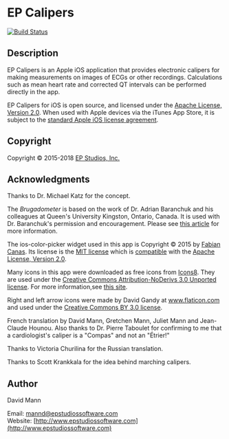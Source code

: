 EP Calipers
===========

[![Build Status](https://travis-ci.org/mannd/epcalipers.svg?branch=master)](https://travis-ci.org/mannd/epcalipers)

## Description
EP Calipers is an Apple iOS application that provides
electronic calipers for making measurements on images of ECGs or other
recordings.  Calculations such as mean heart rate and corrected
QT intervals can be performed directly in the app.

EP Calipers for iOS is open source, and licensed under the 
[Apache License, Version 2.0](http://www.apache.org/licenses/LICENSE-2.0.html).  When used with Apple devices via the iTunes App Store, it is subject to the [standard Apple iOS license agreement](http://images.apple.com/legal/sla/docs/AppleStoreApp.pdf).

## Copyright
Copyright © 2015-2018 [EP Studios, Inc.](http://www.epstudiossoftware.com)

## Acknowledgments
Thanks to Dr. Michael Katz for the concept.

The *Brugadometer* is based on the work of Dr. Adrian Baranchuk and his colleagues at Queen's University
Kingston, Ontario, Canada.  It is used with Dr. Baranchuk's permission and encouragement.  Please see [this article](http://europace.oxfordjournals.org/content/16/11/1639) for more information.

The ios-color-picker widget used in this app is Copyright © 2015 by [Fabian Canas](https://github.com/fcanas/ios-color-picker/blob/master/LICENSE).  Its license is the [MIT license](https://opensource.org/licenses/MIT) which is [compatible](https://en.wikipedia.org/wiki/License_compatibility) with the [Apache License, Version 2.0](http://www.apache.org/licenses/LICENSE-2.0.html).

Many icons in this app were downloaded as free icons from [Icons8](https://icons8.com/icons).  They are used under the [Creative Commons Attribution-NoDerivs 3.0 Unported license](https://creativecommons.org/licenses/by-nd/3.0/).  For more information,see [this site](https://icons8.com/license/).

Right and left arrow icons were made by David Gandy at www.flaticon.com and used under the [Creative Commons BY 3.0 license](http://creativecommons.org/licenses/by/3.0/).

French translation by David Mann, Gretchen Mann, Juliet Mann and Jean-Claude Hounou.  Also thanks to Dr. Pierre Taboulet for confirming to me that a cardiologist's caliper is a "Compas" and not an "Étrier!"

Thanks to Victoria Churilina for the Russian translation.

Thanks to Scott Krankkala for the idea behind marching calipers.

## Author
David Mann

Email: [mannd@epstudiossoftware.com](mailto:mannd@epstudiossoftware.com)  
Website: [http://www.epstudiossoftware.com](http://www.epstudiossoftware.com)   

